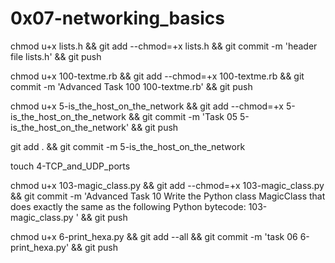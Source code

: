 # 0x07-networking_basics


chmod u+x lists.h && git add --chmod=+x lists.h && git commit -m 'header file lists.h' && git push



chmod u+x 100-textme.rb && git add --chmod=+x 100-textme.rb && git commit -m 'Advanced Task 100 100-textme.rb' && git push

chmod u+x 5-is_the_host_on_the_network && git add --chmod=+x 5-is_the_host_on_the_network && git commit -m 'Task 05 5-is_the_host_on_the_network' && git push

git add . && git commit -m 5-is_the_host_on_the_network

touch 4-TCP_and_UDP_ports

chmod u+x 103-magic_class.py  && git add --chmod=+x 103-magic_class.py  && git commit -m 'Advanced Task 10 Write the Python class MagicClass that does exactly the same as the following Python bytecode: 103-magic_class.py ' && git push

chmod u+x 6-print_hexa.py && git add --all && git commit -m 'task 06 6-print_hexa.py' && git push